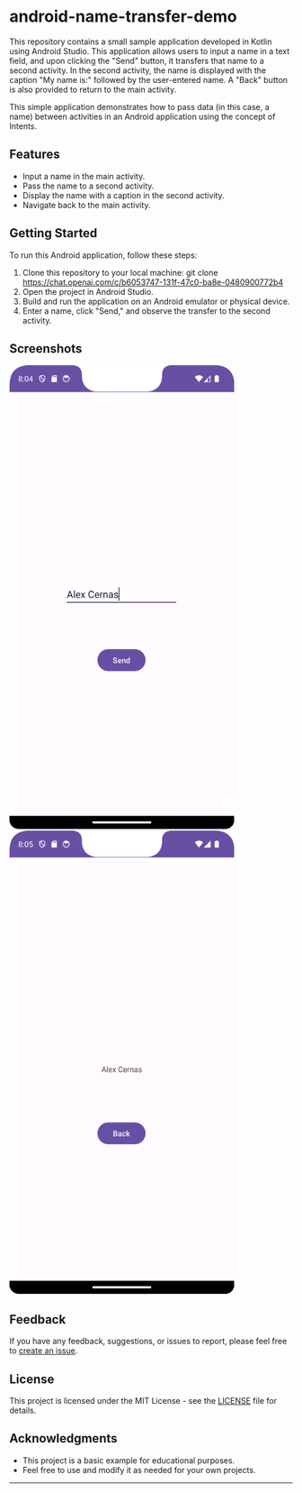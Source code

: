 # android-name-transfer-demo

This repository contains a small sample application developed in Kotlin using Android Studio. This application allows users to input a name in a text field, and upon clicking the "Send" button, it transfers that name to a second activity. In the second activity, the name is displayed with the caption "My name is:" followed by the user-entered name. A "Back" button is also provided to return to the main activity.

This simple application demonstrates how to pass data (in this case, a name) between activities in an Android application using the concept of Intents.

## Features

- Input a name in the main activity.
- Pass the name to a second activity.
- Display the name with a caption in the second activity.
- Navigate back to the main activity.

## Getting Started

To run this Android application, follow these steps:

1. Clone this repository to your local machine:
   git clone https://chat.openai.com/c/b6053747-131f-47c0-ba8e-0480900772b4
2. Open the project in Android Studio.
3. Build and run the application on an Android emulator or physical device.
4. Enter a name, click "Send," and observe the transfer to the second activity.

## Screenshots

<img src="Screenshot_20230907_200450.png" alt="Captura de Pantalla 1" width="400" />
<img src="Screenshot_20230907_200513.png" alt="Captura de Pantalla 2" width="400" />

## Feedback

If you have any feedback, suggestions, or issues to report, please feel free to [create an issue](https://github.com/AlexCernas2901/android-name-transfer-demo/issues).

## License

This project is licensed under the MIT License - see the [LICENSE](LICENSE) file for details.

## Acknowledgments

- This project is a basic example for educational purposes.
- Feel free to use and modify it as needed for your own projects.

---
